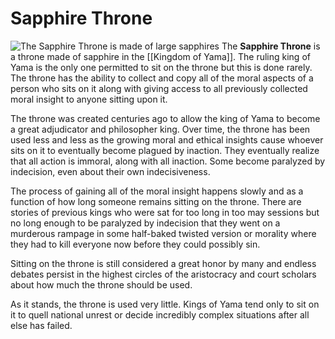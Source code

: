 # Sapphire Throne
![The Sapphire Throne is made of large sapphires](sapphire_throne.png)
The **Sapphire Throne** is a throne made of sapphire in the [[Kingdom of Yama]]. The ruling king of Yama is the only one permitted to sit on the throne but this is done rarely. The throne has the ability to collect and copy all of the moral aspects of a person who sits on it along with giving access to all previously collected moral insight to anyone sitting upon it. 

The throne was created centuries ago to allow the king of Yama to become a great adjudicator and philosopher king. Over time, the throne has been used less and less as the growing moral and ethical insights cause whoever sits on it to eventually become plagued by inaction. They eventually realize that all action is immoral, along with all inaction. Some become paralyzed by indecision, even about their own indecisiveness. 

The process of gaining all of the moral insight happens slowly and as a function of how long someone remains sitting on the throne. There are stories of previous kings who were sat for too long in too may sessions but no long enough to be paralyzed by indecision that they went on a murderous rampage in some half-baked twisted version or morality where they had to kill everyone now before they could possibly sin. 

Sitting on the throne is still considered a great honor by many and endless debates persist in the highest circles of the aristocracy and court scholars about how much the throne should be used. 

As it stands, the throne is used very little. Kings of Yama tend only to sit on it to quell national unrest or decide incredibly complex situations after all else has failed.